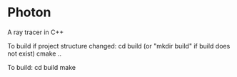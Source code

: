 # Photon
A ray tracer in C++

To build if project structure changed:
    cd build    (or "mkdir build" if build does not exist)
    cmake ..

To build:
    cd build
    make